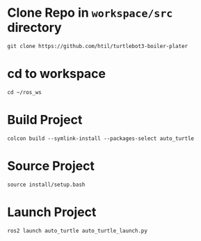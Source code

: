 # Clone Repo in `workspace/src` directory

```
git clone https://github.com/htil/turtlebot3-boiler-plater
```

# cd to workspace

```
cd ~/ros_ws
```

# Build Project 

```
colcon build --symlink-install --packages-select auto_turtle
```

# Source Project

```
source install/setup.bash
```

# Launch Project

```
ros2 launch auto_turtle auto_turtle_launch.py 
```